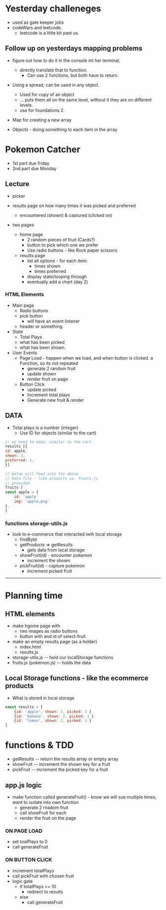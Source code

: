 # Yesterday challeneges
* used as gate keeper jobs
* codeWars and leetcode.
    * leetcode is a little bit past us.

## Follow up on yesterdays mapping problems
* figure out how to do it in the console int her terminal,
    * directly translate that to function.
        * Can use 2 functions, but both have to return.
* Using a spread, can be used in any object.
    * Used for copy of an object
    * ... puts them all on the same level, without it they are on different levels.
    * use for foundations 2.

* Map for creating a new array
* Objects - doing something to each item in the array

# Pokemon Catcher
* 1st part due friday
* 2nd part due Monday

## Lecture
* picker
* results page on how many times it was picked and preferred
    * encountered (shown) & captured (clicked on)

* two pages
    * home page
        * 2 random pieces of fruit (Cards?)
        * button to pick which one we prefer
        * Use radio buttons - like Rock paper scissors 
    * results page
        * list all options - for each item:
            * times shown
            * times preferred
        * display state/looping through
        * eventually add a chart (day 2)
### HTML Elements
* Main page
    * Radio buttons
    * pick button
        * will have an event listener
    * header or something.
* State
    * Total Plays
    * what has been picked
    * what has been shown.
* User Events
    * Page Load - happen when we load, and when button is clicked. a Function, so its not repeated
        * generate 2 random fruit
        * update shown
        * render fruit on page
    * Button Click
        * update picked
        * Increment total plays
        * Generate new fruit & render
## DATA
* Total plays is a number (integer)
    * Use ID for objects (similar to the cart)
``` javascript
// we need to make, similar to the cart.
results [{
id: apple,
shown: 2,
preferred: 1,
}]

// below will feed into the above
// Data file - like products ie. fruits.js
// provided
fruits [
const apple = {
    id: 'apple'
    img: 'apple.png'
},
]
```
### functions storage-utils.js
* look to e-commerce that interacted iwth local storage
    * findById
    * getProducts => getResults
        * gets data from local storage
    * showFruit(id) - encounter pokemon
        * increment the shown
    * pickFruit(id) - capture pokemon
        * increment picked fruit

---------------------------------------------

# Planning time

## HTML elements
* make hgome page with
    * two images as radio buttons
    * button with and id of select-fruit
* make an empty results page (as a holder)
    * index.html
    * results.js
* storage-utils.js -- hold our localStorage functions
* fruits.js (pokemon.js) -- holds the data

## Local Storage functions - like the ecommerce products

* What is stored in local storage
``` javascript
const results = [
    {id: 'apple', shown: 2, picked: 2 }
    {id: 'banana', shown: 2, picked: 1 }
    {id: 'lemon', shown: 2, picked: 1 }
]
```
# functions & TDD
* getResults -- return the results array or empty array
* showFruit -- increment the shown key for a fruit
* pickFruit -- increment the picked key for a fruit

## app.js logic
* make function called generateFruit() - know we will sue mutliple times, want to isolate into own function
    * generate 2 rnadom fruit
    * call showFruit for each
    * render the fruit on the page

### ON PAGE LOAD
* set toalPlays to 0
* call generateFruit 
### ON BUTTON CLICK
* increment totalPlays
* call pickFruit with chosen fruit
* logic gate
    * if totalPlays >= 10
        * redirect to results
    * else
        * call generateFruit
